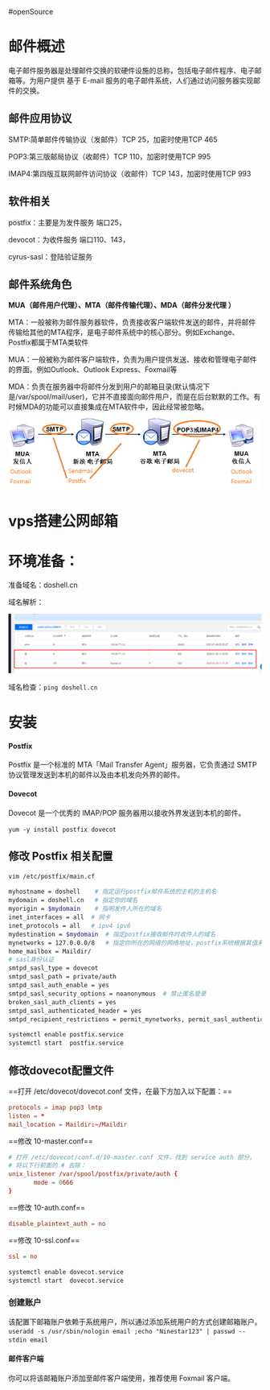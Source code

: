 #openSource 

# 邮件概述

电子邮件服务器是处理邮件交换的软硬件设施的总称，包括电子邮件程序、电子邮箱等。为用户提供 基于 E-mail 服务的电子邮件系统，人们通过访问服务器实现邮件的交换。

## 邮件应用协议

SMTP:简单邮件传输协议（发邮件）TCP 25，加密时使用TCP 465

POP3:第三版邮局协议（收邮件）TCP 110，加密时使用TCP 995

IMAP4:第四版互联网邮件访问协议（收邮件）TCP 143，加密时使用TCP 993

## 软件相关

postfix：主要是为发件服务 端口25，

devocot：为收件服务 端口110、143，

cyrus-sasl：登陆验证服务

## 邮件系统角色

**MUA（邮件用户代理）、MTA（邮件传输代理）、MDA（邮件分发代理 ）**

MTA：一般被称为邮件服务器软件，负责接收客户端软件发送的邮件，并将邮件传输给其他的MTA程序，是电子邮件系统中的核心部分。例如Exchange、 Postfix都属于MTA类软件

MUA：一般被称为邮件客户端软件，负责为用户提供发送、接收和管理电子邮件的界面。例如Outlook、Outlook Express、Foxmail等

MDA：负责在服务器中将邮件分发到用户的邮箱目录(默认情况下是/var/spool/mail/user)，它并不直接面向邮件用户，而是在后台默默的工作。有时候MDA的功能可以直接集成在MTA软件中，因此经常被忽略。

![](assets/postfix%20dovecot/image-20221127210838733.png)


# vps搭建公网邮箱

# 环境准备：

准备域名：doshell.cn

域名解析：

![](assets/postfix%20dovecot/image-20221127210848516.png)


域名检查：`ping doshell.cn`

# 安装

#### Postfix

Postfix 是一个标准的 MTA「Mail Transfer Agent」服务器，它负责通过 SMTP 协议管理发送到本机的邮件以及由本机发向外界的邮件。

#### Dovecot

Dovecot 是一个优秀的 IMAP/POP 服务器用以接收外界发送到本机的邮件。

`yum -y install postfix dovecot`

## 修改 Postfix 相关配置

`vim /etc/postfix/main.cf`

```bash
myhostname = doshell    # 指定运行postfix邮件系统的主机的主机名
mydomain = doshell.cn   # 指定你的域名
myorigin = $mydomain    # 指明发件人所在的域名
inet_interfaces = all  # 网卡
inet_protocols = all   # ipv4 ipv6 
mydestination = $mydomain  # 指定postfix接收邮件时收件人的域名
mynetworks = 127.0.0.0/8   # 指定你所在的网络的网络地址，postfix系统根据其值来区别用户是远程的还是本地的，如果是本地网络用户则允许其访问
home_mailbox = Maildir/
# sasl身份认证
smtpd_sasl_type = dovecot
smtpd_sasl_path = private/auth
smtpd_sasl_auth_enable = yes
smtpd_sasl_security_options = noanonymous  # 禁止匿名登录
broken_sasl_auth_clients = yes
smtpd_sasl_authenticated_header = yes
smtpd_recipient_restrictions = permit_mynetworks, permit_sasl_authenticated, reject_unauth_destination

```

```bash
systemctl enable postfix.service
systemctl start  postfix.service
```

## 修改dovecot配置文件

==打开 /etc/dovecot/dovecot.conf 文件，在最下方加入以下配置：==

```conf
protocols = imap pop3 lmtp
listen = *
mail_location = Maildir:~/Maildir
```



==修改 10-master.conf==

```conf
# 打开 /etc/dovecot/conf.d/10-master.conf 文件，找到 service auth 部分，
# 将以下行前面的 # 去除：
unix_listener /var/spool/postfix/private/auth {  
       mode = 0666  
}
```

==修改 10-auth.conf==

```conf
disable_plaintext_auth = no
```

==修改 10-ssl.conf==

```conf
ssl = no
```

```bash
systemctl enable dovecot.service
systemctl start  dovecot.service
```

### 创建账户

该配置下邮箱账户依赖于系统用户，所以通过添加系统用户的方式创建邮箱账户。
`useradd -s /usr/sbin/nologin email ;echo "Ninestar123" | passwd --stdin email`

#### 邮件客户端

你可以将该邮箱账户添加至邮件客户端使用，推荐使用 Foxmail 客户端。
